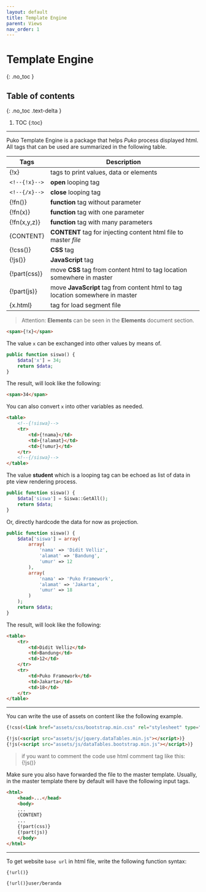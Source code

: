 ```yaml
---
layout: default
title: Template Engine
parent: Views
nav_order: 1
---
```


# Template Engine
{: .no_toc }

## Table of contents
{: .no_toc .text-delta }

1. TOC
{:toc}

---

Puko Template Engine is a package that helps *Puko* process displayed html.
All tags that can be used are summarized in the following table.

|Tags|Description|
|---|---|
| {!x} | tags to print values, data or elements |
| `<!--{!x}-->` | **open** looping tag |
| `<!--{/x}-->` | **close** looping tag |
| {!fn()} | **function** tag without parameter |
| {!fn(x)} | **function** tag with one parameter |
| {!fn(x,y,z)} | **function** tag with many parameters |
| {CONTENT} | **CONTENT** tag for injecting content html file to master *file* |
| {!css(<link href="" rel="stylesheet" type="text/css" />)} | **CSS** tag |
| {!js(<script src="" type="text/javascript"></script>)} | **JavaScript** tag |
| {!part(css)} | move **CSS** tag from content html to tag location somewhere in master |
| {!part(js)} | move **JavaScript** tag from content html to tag location somewhere in master |
| {x.html} | tag for load segment file |

> Attention: **Elements** can be seen in the **Elements** document section.

```html
<span>{!x}</span>
```

The value `x` can be exchanged into other values by means of.

```php
public function siswa() {
    $data['x'] = 34;
    return $data;
}
```

The result, will look like the following:

```html
<span>34</span>
```

You can also convert `x` into other variables as needed.

```html
<table>
    <!--{!siswa}-->
    <tr>
        <td>{!nama}</td>
        <td>{!alamat}</td>
        <td>{!umur}</td>
    </tr>
    <!--{/siswa}-->
</table>
```

The value **student** which is a looping tag can be echoed as list of data in pte view rendering process.

```php
public function siswa() {
    $data['siswa'] = Siswa::GetAll();
    return $data;
}
```

Or, directly hardcode the data for now as projection.

```php
public function siswa() {
    $data['siswa'] = array(
        array(
            'nama' => 'Didit Velliz',
            'alamat' => 'Bandung',
            'umur' => 12
        ),
        array(
            'nama' => 'Puko Framework',
            'alamat' => 'Jakarta',
            'umur' => 18
        )
    );
    return $data;
}
```

The result, will look like the following:

```html
<table>
    <tr>
        <td>Didit Velliz</td>
        <td>Bandung</td>
        <td>12</td>
    </tr>
    <tr>
        <td>Puko Framework</td>
        <td>Jakarta</td>
        <td>18</td>
    </tr>
</table>
```

---

You can write the use of assets on content like the following example.

```html
{!css(<link href="assets/css/bootstrap.min.css" rel="stylesheet" type="text/css"/>)}

{!js(<script src="assets/js/jquery.dataTables.min.js"></script>)}
{!js(<script src="assets/js/dataTables.bootstrap.min.js"></script>)}
```

> if you want to comment the code use html comment tag like this: {!js(<!--<script src="...bootstrap.min.js"></script>-->)}

Make sure you also have forwarded the file to the master template.
Usually, in the master template there by default will have the following input tags.

```html
<html>
    <head>...</head>
    <body>
    ...
    {CONTENT}
    ...
    {!part(css)}
    {!part(js)}
    </body>
</html>
```

---

To get website `base url` in html file, write the following function syntax:

```text
{!url()}
```

```text
{!url()}user/beranda
```
